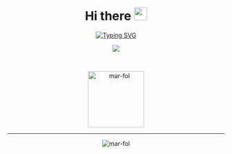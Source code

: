 <h1 align="center">Hi there <img src = "https://raw.githubusercontent.com/MartinHeinz/MartinHeinz/master/wave.gif" width = 30px> </h1>
<p align="center">
  <a href="https://git.io/typing-svg"><img src="https://readme-typing-svg.demolab.com?font=Fira+Code&duration=4500&pause=1000&color=9A9A9A&center=true&vCenter=true&width=435&lines=Welcome+to+my+GitHub+profile!;Student+at+University+of+Macedonia;Majoring+in+Computer+Science" alt="Typing SVG" /></a>
</p>
<!-- <p align="center">
  <a href= "https://www.linkedin.com/in/maria-theodora-folina-4392a9249/"><img src="https://img.icons8.com/material-outlined/30/000000/linkedin.png"/></a>
  <a href= "https://twitter.com/fol_mary"><img src="https://img.icons8.com/material-outlined/30/000000/twitter.png"/></a>
</p> -->

<p align="center">
  <img align="center" src="https://github-readme-streak-stats.herokuapp.com/?user=mar-fol&theme=architect&hide_border=true"/>
</p>
<br>


<p align="center">
  
  <img align="center" src="https://github-readme-stats.vercel.app/api/top-langs?username=mar-fol&langs_count=10&show_icons=true&locale=en&layout=compact&theme=architect" alt="mar-fol" height="130px"/>
</p>

---------
<p align="center">
  <img src="https://komarev.com/ghpvc/?username=mar-fol&label=Profile%20views&color=CCCCCC&style=plastic" alt="mar-fol" /> 
</p>
